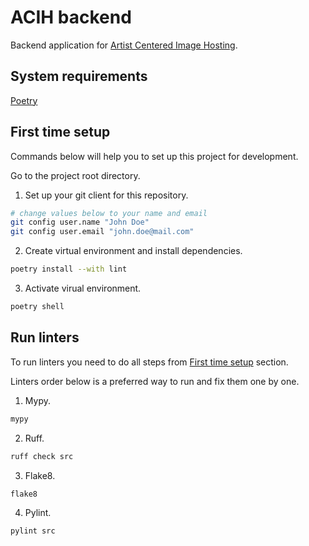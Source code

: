 # ACIH backend

Backend application for [Artist Centered Image Hosting](https://github.com/fenya123/bingin).


## System requirements

[Poetry](https://python-poetry.org/docs/#installation)


## First time setup

Commands below will help you to set up this project for development.

Go to the project root directory.

1. Set up your git client for this repository.
```bash
# change values below to your name and email
git config user.name "John Doe"
git config user.email "john.doe@mail.com"
```

2. Create virtual environment and install dependencies.
```bash
poetry install --with lint
```

3. Activate virual environment.
```bash
poetry shell
```


## Run linters

To run linters you need to do all steps from [First time setup](#first-time-setup) section.

Linters order below is a preferred way to run and fix them one by one.

1. Mypy.
```bash
mypy
```

2. Ruff.
```bash
ruff check src
```

3. Flake8.
```bash
flake8
```

4. Pylint.
```bash
pylint src
```
